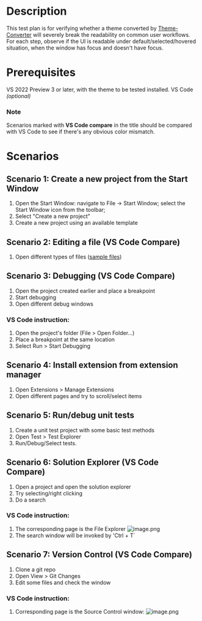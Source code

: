 # Description

This test plan is for verifying whether a theme converted by [Theme-Converter](https://github.com/microsoft/theme-converter/tree/main/ThemeConverter/ThemeConverter) will severely break the readability on common user workflows.
For each step, observe if the UI is readable under default/selected/hovered situation, when the window has focus and doesn't have focus.

# Prerequisites

VS 2022 Preview 3 or later, with the theme to be tested installed.
VS Code *(optional)*

### Note

Scenarios marked with **VS Code compare** in the title should be compared with VS Code to see if there's any obvious color mismatch.

# Scenarios

## Scenario 1: Create a new project from the Start Window

1. Open the Start Window: navigate to File -> Start Window; select the Start Window icon from the toolbar; 
2. Select "Create a new project"
3. Create a new project using an available template

## Scenario 2: Editing a file (VS Code Compare)

1. Open different types of files ([sample files](https://github.com/kai-oswald/NightOwl-VS-Theme/tree/master/demo))

## Scenario 3: Debugging (VS Code Compare)

1. Open the project created earlier and place a breakpoint
2. Start debugging
3. Open different debug windows

### VS Code instruction:

1. Open the project's folder (File > Open Folder...)
2. Place a breakpoint at the same location
3. Select Run > Start Debugging 

## Scenario 4: Install extension from extension manager

1. Open Extensions > Manage Extensions
2. Open different pages and try to scroll/select items

## Scenario 5: Run/debug unit tests

1. Create a unit test project with some basic test methods
2. Open Test > Test Explorer
3. Run/Debug/Select tests.

## Scenario 6: Solution Explorer (VS Code Compare)

1. Open a project and open the solution explorer
2. Try selecting/right clicking
3. Do a search

### VS Code instruction:

1. The corresponding page is the File Explorer
![image.png](/.attachments/image-973a21f6-e0cf-4e7b-8f70-3e94ccbb5fae.png)
2. The search window will be invoked by 'Ctrl + T`

## Scenario 7: Version Control (VS Code Compare)

1. Clone a git repo
2. Open View > Git Changes
3. Edit some files and check the window

### VS Code instruction:

1. Corresponding page is the Source Control window:
![image.png](/.attachments/image-a70f4bb1-e1e8-4e00-821d-7db7b13090f2.png)